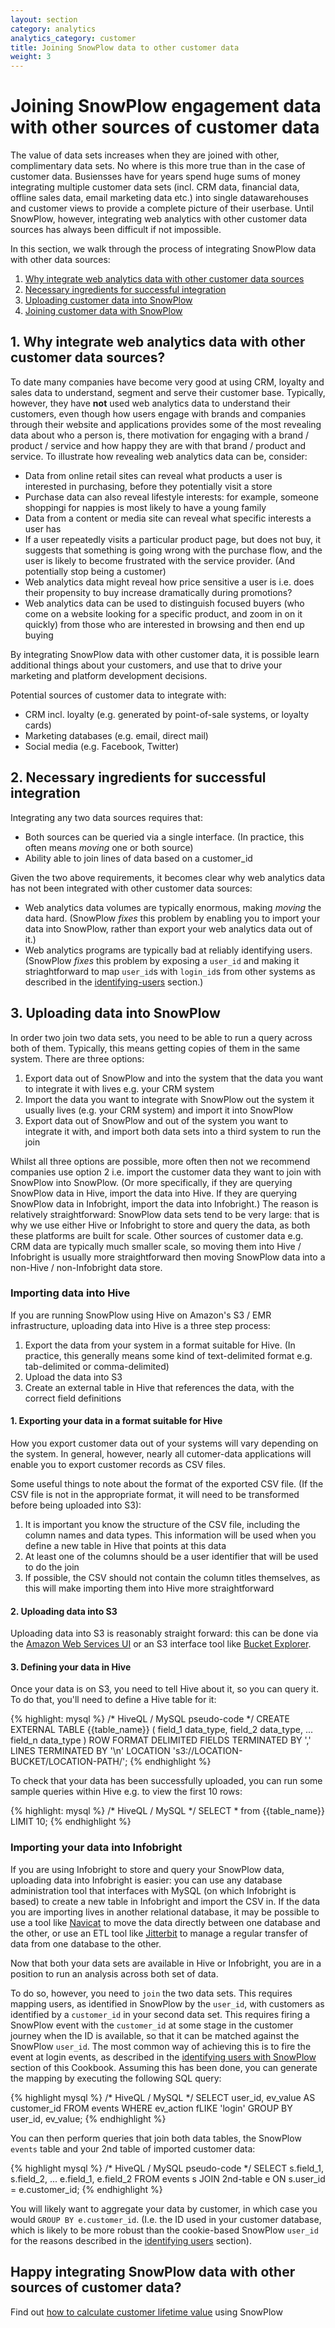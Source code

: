 ```yaml
---
layout: section
category: analytics
analytics_category: customer
title: Joining SnowPlow data to other customer data
weight: 3
---
```


# Joining SnowPlow engagement data with other sources of customer data

The value of data sets increases when they are joined with other, complimentary data sets. No where is this more true than in the case of customer data. Busiensses have for years spend huge sums of money integrating multiple customer data sets (incl. CRM data, financial data, offline sales data, email marketing data etc.) into single datawarehouses and customer views to provide a complete picture of their userbase. Until SnowPlow, however, integrating web analytics with other customer data sources has always been difficult if not impossible. 

In this section, we walk through the process of integrating SnowPlow data with other data sources:

1. [Why integrate web analytics data with other customer data sources](#why)
2. [Necessary ingredients for successful integration](#ingredients)
3. [Uploading customer data into SnowPlow](#upload)
4. [Joining customer data with SnowPlow](#join)

 <a name="why"><h2>1. Why integrate web analytics data with other customer data sources?</h2></a>

To date many companies have become very good at using CRM, loyalty and sales data to understand, segment and serve their customer base. Typically, however, they have **not** used web analytics data to understand their customers, even though how users engage with brands and companies through their website and applications provides some of the most revealing data about who a person is, there motivation for engaging with a brand / product / service and how happy they are with that brand / product and service. To illustrate how revealing web analytics data can be, consider:

* Data from online retail sites can reveal what products a user is interested in purchasing, before they potentially visit a store
* Purchase data can also reveal lifestyle interests: for example, someone shoppingi for nappies is most likely to have a young family
* Data from a content or media site can reveal what specific interests a user has
* If a user repeatedly visits a particular product page, but does not buy, it suggests that something is going wrong with the purchase flow, and the user is likely to become frustrated with the service provider. (And potentially stop being a customer)
* Web analytics data might reveal how price sensitive a user is i.e. does their propensity to buy increase dramatically during promotions?
* Web analytics data can be used to distinguish focused buyers (who come on a website looking for a specific product, and zoom in on it quickly) from those who are interested in browsing and then end up buying

By integrating SnowPlow data with other customer data, it is possible learn additional things about your customers, and use that to drive your marketing and platform development decisions.

Potential sources of customer data to integrate with:

* CRM incl. loyalty (e.g. generated by point-of-sale systems, or loyalty cards)
* Marketing databases (e.g. email, direct mail)
* Social media (e.g. Facebook, Twitter)

 <a name="ingredients"><h2>2. Necessary ingredients for successful integration</h2></a>

Integrating any two data sources requires that:

* Both sources can be queried via a single interface. (In practice, this often means *moving* one or both source)
* Ability able to join lines of data based on a customer_id

Given the two above requirements, it becomes clear why web analytics data has not been integrated with other customer data sources:

* Web analytics data volumes are typically enormous, making *moving* the data hard. (SnowPlow *fixes* this problem by enabling you to import your data into SnowPlow, rather than export your web analytics data out of it.)
* Web analytics programs are typically bad at reliably identifying users. (SnowPlow *fixes* this problem by exposing a `user_id` and making it striaghtforward to map `user_id`s with `login_id`s from other systems as described in the [identifying-users](identifying-users.html) section.)

 <a name="upload"><h2>3. Uploading data into SnowPlow</h2></a>

In order two join two data sets, you need to be able to run a query across both of them. Typically, this means getting copies of them in the same system. There are three options:

1. Export data out of SnowPlow and into the system that the data you want to integrate it with lives e.g. your CRM system
2. Import the data you want to integrate with SnowPlow out the system it usually lives (e.g. your CRM system) and import it into SnowPlow
3. Export data out of SnowPlow and out of the system you want to integrate it with, and import both data sets into a third system to run the join

Whilst all three options are possible, more often then not we recommend companies use option 2 i.e. import the customer data they want to join with SnowPlow into SnowPlow. (Or more specifically, if they are querying SnowPlow data in Hive, import the data into Hive. If they are querying SnowPlow data in Infobright, import the data into Infobright.) The reason is relatively straightforward: SnowPlow data sets tend to be very large: that is why we use either Hive or Infobright to store and query the data, as both these platforms are built for scale. Other sources of customer data e.g. CRM data are typically much smaller scale, so moving them into Hive / Infobright is usually more straightforward then moving SnowPlow data into a non-Hive / non-Infobright data store.

### Importing data into Hive 

If you are running SnowPlow using Hive on Amazon's S3 / EMR infrastructure, uploading data into Hive is a three step process:

1. Export the data from your system in a format suitable for Hive. (In practice, this generally means some kind of text-delimited format e.g. tab-delimited or comma-delimited)
2. Upload the data into S3
3. Create an external table in Hive that references the data, with the correct field definitions

#### 1. Exporting your data in a format suitable for Hive

How you export customer data out of your systems will vary depending on the system. In general, however, nearly all cutomer-data applications will enable you to export customer records as CSV files.

Some useful things to note about the format of the exported CSV file. (If the CSV file is not in the appropriate format, it will need to be transformed before being uploaded into S3):

1. It is important you know the structure of the CSV file, including the column names and data types. This information will be used when you define a new table in Hive that points at this data
2. At least one of the columns should be a user identifier that will be used to do the join
3. If possible, the CSV should not contain the column titles themselves, as this will make importing them into Hive more straightforward

#### 2. Uploading data into S3

Uploading data into S3 is reasonably straight forward: this can be done via the [Amazon Web Services UI][aws-console] or an S3 interface tool like [Bucket Explorer][bucket-explorer].

#### 3. Defining your data in Hive

Once your data is on S3, you need to tell Hive about it, so you can query it. To do that, you'll need to define a Hive table for it:

{% highlight: mysql %}
/* HiveQL / MySQL pseudo-code */
CREATE EXTERNAL TABLE {{table_name}}
(
	field_1 data_type,
	field_2 data_type,
	...
	field_n data_type
)
ROW FORMAT DELIMITED
FIELDS TERMINATED BY ','
LINES TERMINATED BY '\n'
LOCATION 's3://LOCATION-BUCKET/LOCATION-PATH/';
{% endhighlight %}

To check that your data has been successfully uploaded, you can run some sample queries within Hive e.g. to view the first 10 rows:

{% highlight: mysql %}
/* HiveQL / MySQL */
SELECT * from {{table_name}} LIMIT 10;
{% endhighlight %}


### Importing your data into Infobright

If you are using Infobright to store and query your SnowPlow data, uploading data into Infobright is easier: you can use any database administration tool that interfaces with MySQL (on which Infobright is based) to create a new table in Infobright and import the CSV in. If the data you are importing lives in another relational database, it may be possible to use a tool like [Navicat][navicat] to move the data directly between one database and the other, or use an ETL tool like [Jitterbit][jitterbit] to manage a regular transfer of data from one database to the other. 

 <a name="join">Now that both your data sets are available in Hive or Infobright, you are in a position to run an analysis across both set of data.</a>

To do so, however, you need to `join` the two data sets. This requires mapping users, as identified in SnowPlow by the `user_id`, with customers as identified by a `customer_id` in your second data set. This requires firing a SnowPlow event with the `customer_id` at some stage in the customer journey when the ID is available, so that it can be matched against the SnowPlow `user_id`. The most common way of achieving this is to fire the event at login events, as described in the [identifying users with SnowPlow][identifying-users] section of this Cookbook. Assuming this has been done, you can generate the mapping by executing the following SQL query:

{% highlight mysql %}
/* HiveQL / MySQL */
SELECT
user_id,
ev_value AS customer_id
FROM events
WHERE ev_action fLIKE 'login'
GROUP BY user_id, ev_value;
{% endhighlight %}

You can then perform queries that join both data tables, the SnowPlow `events` table and your 2nd table of imported customer data:

{% highlight mysql %}
/* HiveQL / MySQL pseudo-code */
SELECT
s.field_1,
s.field_2,
...
e.field_1,
e.field_2
FROM events s
JOIN 2nd-table e
ON s.user_id = e.customer_id;
{% endhighlight %}

You will likely want to aggregate your data by customer, in which case you would `GROUP BY e.customer_id`. (I.e. the ID used in your customer database, which is likely to be more robust than the cookie-based SnowPlow `user_id` for the reasons described in the [identifying users][identifying-users] section).

## Happy integrating SnowPlow data with other sources of customer data?

Find out [how to calculate customer lifetime value][clv] using SnowPlow

[aws-console]: http://console.aws.amazon.com
[bucket-explorer]: http://www.bucketexplorer.com/
[navicat]: http://www.navicat.com/
[jitterbit]: http://www.jitterbit.com/
[identifying-users]: identifying-users.html#login-events
[clv]: customer-lifetime-value.html

